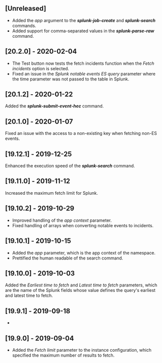 ## [Unreleased]
  - Added the *app* argument to the ***splunk-job-create*** and ***splunk-search*** commands.
  - Added support for comma-separated values in the ***splunk-parse-raw*** command.

## [20.2.0] - 2020-02-04
- The Test button now tests the fetch incidents function when the *Fetch incidents* option is selected.
- Fixed an issue in the *Splunk notable events ES query* parameter where the time parameter was not passed to the table in Splunk.

## [20.1.2] - 2020-01-22
Added the ***splunk-submit-event-hec*** command.

## [20.1.0] - 2020-01-07
Fixed an issue with the access to a non-existing key when fetching non-ES events.

## [19.12.1] - 2019-12-25
Enhanced the execution speed of the ***splunk-search*** command.

## [19.11.0] - 2019-11-12
Increased the maximum fetch limit for Splunk.

## [19.10.2] - 2019-10-29
  - Improved handling of the *app context* parameter.
  - Fixed handling of arrays when converting notable events to incidents.

## [19.10.1] - 2019-10-15
- Added the *app* parameter, which is the app context of the namespace.
- Prettified the human readable of the search command.


## [19.10.0] - 2019-10-03
Added the *Earliest time to fetch* and *Latest time to fetch* parameters, which are the name of the Splunk fields whose value defines the query's earliest and latest time to fetch.


## [19.9.1] - 2019-09-18
-

## [19.9.0] - 2019-09-04
- Added the *Fetch limit* parameter to the instance configuration, which specified the maximum number of results to fetch.
